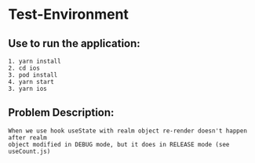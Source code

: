 # Test-Environment

## Use to run the application:

	1. yarn install
	2. cd ios
	3. pod install
	4. yarn start
	3. yarn ios

## Problem Description:

    When we use hook useState with realm object re-render doesn't happen after realm 
    object modified in DEBUG mode, but it does in RELEASE mode (see useCount.js) 
